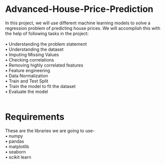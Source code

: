 # Advanced-House-Price-Prediction <br />
In this project, we will use different machine learning models to solve a regression problem of predicting house prices. We will accomplish this with the help of following tasks in the project:<br />
<br />
•	Understanding the problem statement<br />
•	Understanding the dataset<br />
•	Imputing Missing Values<br />
•	Checking correlations<br />
•	Removing highly correlated features<br />
•	Feature engineering<br />
•	Data Normalization<br />
•	Train and Test Split<br />
•	Train the model to fit the dataset<br />
•	Evaluate the model<br />
<br />
# Requirements<br />
These are the libraries we are going to use-<br />
•	numpy<br />
•	pandas<br />
•	matplotlib<br />
•	seaborn<br />
•	scikit learn <br />

